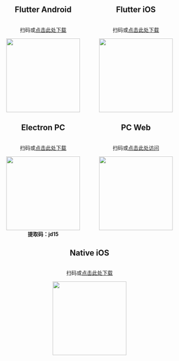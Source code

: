 <section class="normal markdown-section">
  <div style="display: flex;justify-content: space-around;flex-wrap: wrap;">
    <div style="display: flex; flex-direction: column; align-items: center;">
      <h2>Flutter Android</h2>
      <p style="text-align: center;">扫码或<a href="https://www.pgyer.com/OpenIM" target="_blank">点击此处下载</a></p>
      <img
        src="images/android_qr.png"
        width="200px"
        height="200px"
      />
    </div>
    <div style="display: flex; flex-direction: column; align-items: center;">
      <h2>Flutter iOS</h2>
      <p style="text-align: center;">扫码或<a href="https://testflight.apple.com/join/o956rTGx" target="_blank">点击此处下载</a></p>
      <img
        src="images/ios_flutter.png"
        width="200px"
        height="200px"
      />
    </div>
    <div style="display: flex; flex-direction: column; align-items: center;">
      <h2>Electron PC</h2>
      <p style="text-align: center;">扫码或<a href="https://pan.baidu.com/s/16MW36rKVFtDCBewMOdD0pA" target="_blank">点击此处下载</a></p>
      <img
        src="images/pc_qr.png"
        width="200px"
        height="200px"
      />
      <b>提取码：jd15</b>
    </div>
    <div style="display: flex; flex-direction: column; align-items: center;">
      <h2>PC Web</h2>
      <p style="text-align: center;">扫码或<a href="https://open-im-online.rentsoft.cn" target="_blank">点击此处访问</a></p>
      <img
        src="images/web_qr.png"
        width="200px"
        height="200px"
      />
    </div>
    <div style="display: flex; flex-direction: column; align-items: center;">
      <h2>Native iOS</h2>
      <p style="text-align: center;">扫码或<a href="https://testflight.apple.com/join/79cQqBYd" target="_blank">点击此处下载</a></p>
      <img
        src="images/ios_native.png"
        width="200px"
        height="200px"
      />
    </div>
  </div>
</section>
